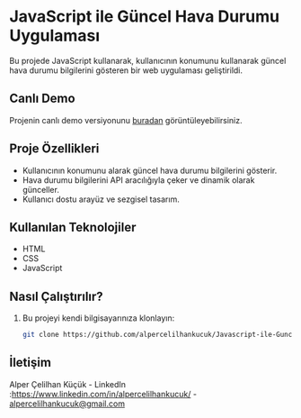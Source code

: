 
# JavaScript ile Güncel Hava Durumu Uygulaması

Bu projede JavaScript kullanarak, kullanıcının konumunu kullanarak güncel hava durumu bilgilerini gösteren bir web uygulaması geliştirildi.

## Canlı Demo

Projenin canlı demo versiyonunu [buradan](https://alpercelilhankucuk.github.io/Javascript-ile-Guncel-Hava-Durumu-Uygulamasi/) görüntüleyebilirsiniz.

## Proje Özellikleri

- Kullanıcının konumunu alarak güncel hava durumu bilgilerini gösterir.
- Hava durumu bilgilerini API aracılığıyla çeker ve dinamik olarak günceller.
- Kullanıcı dostu arayüz ve sezgisel tasarım.

## Kullanılan Teknolojiler

- HTML
- CSS
- JavaScript

## Nasıl Çalıştırılır?

1. Bu projeyi kendi bilgisayarınıza klonlayın:

   ```bash
   git clone https://github.com/alpercelilhankucuk/Javascript-ile-Guncel-Hava-Durumu-Uygulamasi.git
   
   
## İletişim
Alper Çelilhan Küçük - LinkedIn :https://www.linkedin.com/in/alpercelilhankucuk/ - alpercelilhankucuk@gmail.com


